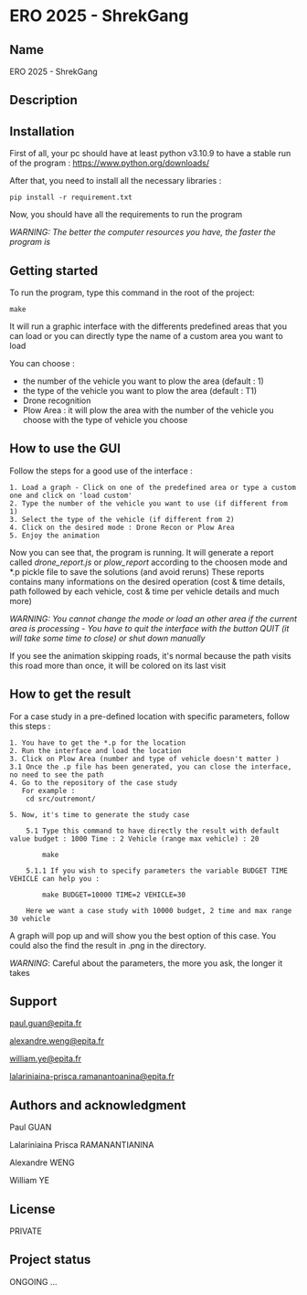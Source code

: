 # ERO 2025 - ShrekGang

## Name
ERO 2025 - ShrekGang

## Description

## Installation
First of all, your pc should have at least python v3.10.9 to have a stable run of the program : https://www.python.org/downloads/

After that, you need to install all the necessary libraries :

    pip install -r requirement.txt

Now, you should have all the requirements to run the program

*WARNING: The better the computer resources you have, the faster the program is*


## Getting started

To run the program, type this command in the root of the project:

    make

It will run a graphic interface with the differents predefined areas that you can load or you can directly type the name of a custom area you want to load

You can choose :
    
- the number of the vehicle you want to plow the area (default : 1)
- the type of the vehicle you want to plow the area (default : T1)
- Drone recognition
- Plow Area : it will plow the area with the number of the vehicle you choose with the type of vehicle you choose

## How to use the GUI

Follow the steps for a good use of the interface :

    1. Load a graph - Click on one of the predefined area or type a custom one and click on 'load custom'
    2. Type the number of the vehicle you want to use (if different from 1)
    3. Select the type of the vehicle (if different from 2)
    4. Click on the desired mode : Drone Recon or Plow Area
    5. Enjoy the animation

Now you can see that, the program is running. It will generate a report called *drone_report.js* or *plow_report* according to the choosen mode and *.p pickle file to save the solutions (and avoid reruns)
These reports contains many informations on the desired operation (cost & time details, path followed by each vehicle, cost & time per vehicle details and much more)

*WARNING: You cannot change the mode or load an other area if the current area is processing - You have to quit the interface with the button QUIT (it will take some time to close) or shut down manually*

If you see the animation skipping roads, it's normal because the path visits this road more than once, it will be colored on its last visit

## How to get the result

For a case study in a pre-defined location with specific parameters, follow this steps :

    1. You have to get the *.p for the location
    2. Run the interface and load the location
    3. Click on Plow Area (number and type of vehicle doesn't matter )
    3.1 Once the .p file has been generated, you can close the interface, no need to see the path
    4. Go to the repository of the case study 
       For example :
        cd src/outremont/
    
    5. Now, it's time to generate the study case
        
        5.1 Type this command to have directly the result with default value budget : 1000 Time : 2 Vehicle (range max vehicle) : 20

            make
        
        5.1.1 If you wish to specify parameters the variable BUDGET TIME VEHICLE can help you :
            
            make BUDGET=10000 TIME=2 VEHICLE=30
        
        Here we want a case study with 10000 budget, 2 time and max range 30 vehicle

A graph will pop up and will show you the best option of this case. You could also the find the result in .png in the directory.

*WARNING*: Careful about the parameters, the more you ask, the longer it takes

## Support

paul.guan@epita.fr

alexandre.weng@epita.fr

william.ye@epita.fr

lalariniaina-prisca.ramanantoanina@epita.fr


## Authors and acknowledgment
Paul GUAN

Lalariniaina Prisca RAMANANTIANINA

Alexandre WENG

William YE

## License
PRIVATE

## Project status
ONGOING ...